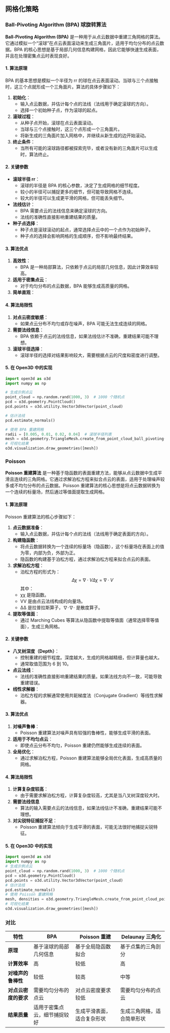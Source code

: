 ## 网格化策略
### Ball-Pivoting Algorithm (BPA) 球旋转算法
**Ball-Pivoting Algorithm (BPA)** 是一种用于从点云数据中重建三角网格的算法。它通过模拟一个“滚球”在点云表面滚动来生成三角面片，适用于均匀分布的点云数据。BPA 的核心思想是基于局部几何信息构建网格，因此它能够快速生成表面，并且在处理密集点云时表现良好。
#### **1. 算法原理**
BPA 的基本思想是模拟一个半径为 rr 的球在点云表面滚动。当球与三个点接触时，这三个点就形成一个三角面片。算法的具体步骤如下：
1. **初始化**：
    - 输入点云数据，并估计每个点的法线（法线用于确定滚球的方向）。
    - 选择一个初始种子点，作为滚球的起点。
2. **滚球过程**：
    - 从种子点开始，滚球在点云表面滚动。
    - 当球与三个点接触时，这三个点形成一个三角面片。
    - 将新生成的三角面片加入网格中，并继续从新生成的边开始滚动。
3. **终止条件**：
    - 当所有可能的滚球路径都被探索完毕，或者没有新的三角面片可以生成时，算法终止。
#### **2. 关键参数**
- **滚球半径 rr**：
    - 滚球的半径是 BPA 的核心参数，决定了生成网格的细节程度。
    - 较小的半径可以捕捉更多的细节，但可能导致网格不连续。
    - 较大的半径可以生成更平滑的网格，但可能丢失细节。
- **法线估计**：
    - BPA 需要点云的法线信息来确定滚球的方向。
    - 法线的准确性直接影响重建结果的质量。
- **种子点选择**：
    - 种子点是滚球滚动的起点，通常选择点云中的一个点作为初始种子。
    - 种子点的选择会影响网格的生成顺序，但不影响最终结果。
#### **3. 算法优点**
1. **高效性**：
    - BPA 是一种局部算法，只依赖于点云的局部几何信息，因此计算效率较高。
2. **适用于密集点云**：
    - 对于均匀分布的点云数据，BPA 能够生成高质量的网格。
3. **简单直观**：
#### **4. 算法局限性**
1. **对点云密度敏感**：
    - 如果点云分布不均匀或存在噪声，BPA 可能无法生成连续的网格。
2. **需要法线信息**：
    - BPA 依赖于点云的法线信息，如果法线估计不准确，重建结果可能不理想。
3. **滚球半径选择**：
    - 滚球半径的选择对结果影响较大，需要根据点云的尺度和密度进行调整。

#### 5. 在 Open3D 中的实现
```python
import open3d as o3d
import numpy as np

# 生成示例点云
point_cloud = np.random.rand(1000, 3)  # 1000 个随机点
pcd = o3d.geometry.PointCloud()
pcd.points = o3d.utility.Vector3dVector(point_cloud)

# 估计法线
pcd.estimate_normals()

# 使用 BPA 重建网格
radii = [0.005, 0.01, 0.02, 0.04]  # 滚球半径列表
mesh = o3d.geometry.TriangleMesh.create_from_point_cloud_ball_pivoting(pcd, o3d.utility.DoubleVector(radii))
# 可视化结果
o3d.visualization.draw_geometries([mesh])
```
### Poisson
**Poisson 重建算法** 是一种基于隐函数的表面重建方法，能够从点云数据中生成平滑且连续的三角网格。它通过求解泊松方程来拟合点云的表面，适用于处理噪声较多或不均匀分布的点云数据。Poisson 重建算法的核心思想是将点云数据转换为一个连续的标量场，然后通过等值面提取生成网格。
#### **1. 算法原理**
Poisson 重建算法的核心步骤如下：
1. **点云数据准备**：
    - 输入点云数据，并估计每个点的法线（法线用于确定表面的方向）。
2. **构建隐函数**：
    - 将点云数据转换为一个连续的标量场（隐函数），这个标量场在表面上的值为零，内部为负，外部为正。
    - 隐函数的构建基于泊松方程，通过求解泊松方程来拟合点云的表面。
3. **求解泊松方程**：
    - 泊松方程的形式为： $$Δχ=∇⋅VΔχ=∇⋅V$$其中：
    - χχ 是隐函数。
    - VV 是由点云法线构成的向量场。
    - ΔΔ 是拉普拉斯算子，∇⋅∇⋅ 是散度算子。
4. **提取等值面**：
    - 通过 Marching Cubes 等算法从隐函数中提取等值面（通常选择零等值面），生成三角网格。
#### **2. 关键参数**
- **八叉树深度（Depth）**：
    - 控制重建的细节程度。深度越大，生成的网格越精细，但计算量也越大。
    - 通常取值范围为 6 到 10。
- **点云法线**：
    - 法线的准确性直接影响重建结果的质量。如果法线方向不一致，可能导致重建错误。
- **线性求解器**：
    - 泊松方程的求解通常使用共轭梯度法（Conjugate Gradient）等线性求解器。
#### **3. 算法优点**
1. **对噪声鲁棒**：
    - Poisson 重建算法对噪声具有较强的鲁棒性，能够生成平滑的表面。
2. **适用于不均匀点云**：
    - 即使点云分布不均匀，Poisson 重建仍然能够生成连续的表面。
3. **全局优化**：
    - 通过求解泊松方程，Poisson 重建算法能够全局优化表面，生成高质量的网格。
#### **4. 算法局限性**
1. **计算复杂度较高**：
    - 由于需要求解泊松方程，计算复杂度较高，尤其是当八叉树深度较大时。
2. **需要法线信息**
    - 算法的输入需要点云的法线信息，如果法线估计不准确，重建结果可能不理想。
3. **对尖锐特征捕捉不足**：
    - Poisson 重建算法倾向于生成平滑的表面，可能无法很好地捕捉尖锐特征。
#### 5. 在 Open3D 中的实现
```python
import open3d as o3d
import numpy as np
# 生成示例点云
point_cloud = np.random.rand(1000, 3)  # 1000 个随机点
pcd = o3d.geometry.PointCloud()
pcd.points = o3d.utility.Vector3dVector(point_cloud)
# 估计法线
pcd.estimate_normals()
# 使用 Poisson 重建网格
mesh, densities = o3d.geometry.TriangleMesh.create_from_point_cloud_poisson(pcd, depth=8)  # 八叉树深度
# 可视化结果
o3d.visualization.draw_geometries([mesh])
```
###  对比

| 特性           | BPA            | Poisson 重建    | Delaunay 三角化  |
| ------------ | -------------- | ------------- | ------------- |
| **原理**       | 基于滚球的局部几何信息    | 基于全局隐函数拟合     | 基于点集的三角剖分     |
| **计算效率**     | 高              | 较低            | 高             |
| **对噪声的鲁棒性**  | 较低             | 较高            | 中等            |
| **对点云密度的要求** | 需要均匀分布的点云      | 对点云密度要求较低     | 需要均匀分布的点云     |
| **结果质量**     | 适用于密集点云，细节捕捉较好 | 生成平滑表面，适合复杂形状 | 生成三角网格，适合简单形状 |

